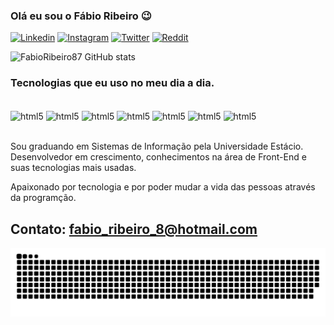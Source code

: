 ### Olá eu sou o Fábio Ribeiro 😉

[![Linkedin](https://img.shields.io/badge/LinkedIn-0077B5?style=for-the-badge&logo=linkedin&logoColor=white)](https://www.linkedin.com/in/fabio-sampaio-4b5a019b/)
[![Instagram](https://img.shields.io/badge/Instagram-E4405F?style=for-the-badge&logo=instagram&logoColor=white)](https://www.instagram.com/fabiodisampaio/)
[![Twitter](https://img.shields.io/badge/Twitter-1DA1F2?style=for-the-badge&logo=twitter&logoColor=white)](https://twitter.com/FabaumSampaio)
[![Reddit](https://img.shields.io/badge/Reddit-FF4500?style=for-the-badge&logo=reddit&logoColor=white)](https://www.reddit.com/user/fabiosampaio87)

![FabioRibeiro87 GitHub stats](https://github-readme-stats.vercel.app/api?username=FabioRibeiro87&show_icons=true&theme=radical)

### Tecnologias que eu uso no meu dia a dia.

<div style="display: inline_block"><br/>
  <img align="center" alt="html5" src="https://img.shields.io/badge/HTML5-E34F26?style=for-the-badge&logo=html5&logoColor=white" />
  <img align="center" alt="html5" src="https://img.shields.io/badge/CSS3-1572B6?style=for-the-badge&logo=css3&logoColor=white" />
  <img align="center" alt="html5" src="https://img.shields.io/badge/JavaScript-323330?style=for-the-badge&logo=javascript&logoColor=F7DF1E" />
  <img align="center" alt="html5" src="https://img.shields.io/badge/React-20232A?style=for-the-badge&logo=react&logoColor=61DAFB" />
  <img align="center" alt="html5" src="https://img.shields.io/badge/Angular-DD0031?style=for-the-badge&logo=angular&logoColor=white" />
  <img align="center" alt="html5" src="https://img.shields.io/badge/Node.js-43853D?style=for-the-badge&logo=node.js&logoColor=white" />
  <img align="center" alt="html5" src="https://img.shields.io/badge/TypeScript-007ACC?style=for-the-badge&logo=typescript&logoColor=white" />
</div><br/>

Sou graduando em Sistemas de Informação pela Universidade Estácio. Desenvolvedor em crescimento, conhecimentos na área de Front-End e suas tecnologias mais usadas.

Apaixonado por tecnologia e por poder mudar a vida das pessoas através da programção.

## Contato: fabio_ribeiro_8@hotmail.com

 ![Snake animation](https://github.com/FabioRibeiro87/FabioRibeiro87/blob/output/github-contribution-grid-snake.svg)
